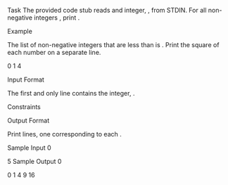 Task
The provided code stub reads and integer, , from STDIN. For all non-negative integers , print .

Example

The list of non-negative integers that are less than is . Print the square of each number on a separate line.

0
1
4

Input Format

The first and only line contains the integer, .

Constraints

Output Format

Print lines, one corresponding to each .

Sample Input 0

5
Sample Output 0

0
1
4
9
16
